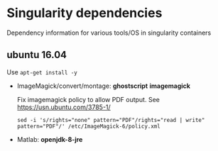 # Singularity dependencies
Dependency information for various tools/OS in singularity containers

## ubuntu 16.04

Use `apt-get install -y`

* ImageMagick/convert/montage: __ghostscript__ __imagemagick__

  Fix imagemagick policy to allow PDF output. See https://usn.ubuntu.com/3785-1/
 
  `sed -i 's/rights="none" pattern="PDF"/rights="read | write" pattern="PDF"/' /etc/ImageMagick-6/policy.xml`

* Matlab: __openjdk-8-jre__
